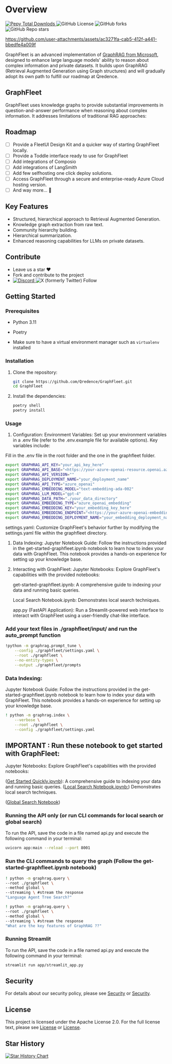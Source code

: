 # Overview

<div align="left">
<a href="https://pypi.org/project/graphfleet/">
   <img alt="Pepy Total Downlods" src="https://img.shields.io/pepy/dt/graphfleet">
   </a>
   <img alt="GitHub License" src="https://img.shields.io/github/license/qredence/graphfleet">
   <img alt="GitHub forks" src="https://img.shields.io/github/forks/qredence/graphfleet">
   <img alt="GitHub Repo stars" src="https://img.shields.io/github/stars/qredence/graphfleet">

</div>


https://github.com/user-attachments/assets/ac3271fa-cab5-412f-a441-bbedfe4a009f



GraphFleet is an advanced implementation of [GraphRAG from Microsoft](https://github.com/microsoft/graphrag), designed to enhance large language models' ability to reason about complex information and private datasets. It builds upon GraphRAG (Retrieval Augmented Generation using Graph structures) and will gradually adopt its own path to fulfill our roadmap at Qredence.

## GraphFleet

GraphFleet uses knowledge graphs to provide substantial improvements in question-and-answer performance when reasoning about complex information. It addresses limitations of traditional RAG approaches:

## Roadmap

- [ ] Provide a FleetUI Design Kit and a quicker way of starting GraphFleet locally.
- [ ] Provide a Toddle interface ready to use for GraphFleet
- [ ] Add integrations of Composio
- [ ] Add integrations of LangSmith
- [ ] Add few selfhosting  one click deploy solutions.
- [ ] Access GraphFleet through a secure and enterprise-ready Azure Cloud hosting version.
- [ ] And way more... 👀

## Key Features

- Structured, hierarchical approach to Retrieval Augmented Generation.
- Knowledge graph extraction from raw text.
- Community hierarchy building.
- Hierarchical summarization.
- Enhanced reasoning capabilities for LLMs on private datasets.

## Contribute

- Leave us a star ♥
- Fork and contribute to the project
- <a href="https://discord.gg/BD8MPgzEJc">
    <img alt="Discord" src="https://img.shields.io/discord/1053300403149733969?style=for-the-badge&logo=discord">
   </a>
   <img alt="X (formerly Twitter) Follow" src="https://img.shields.io/twitter/follow/agenticfleet?style=for-the-badge&logo=x&logoColor=white&labelColor=blue&link=https%3A%2F%2Fx.com%2Fagenticfleet">

## Getting Started

### Prerequisites

- Python 3.11

- Poetry
- Make sure to have a virtual environment manager such as `virtualenv` installed

### Installation

1. Clone the repository:

   ```bash
   git clone https://github.com/Qredence/GraphFleet.git
   cd GraphFleet
   ```

2. Install the dependencies:

   ```bash
   poetry shell
   poetry install
   ```

### Usage

1. Configuration:
Environment Variables: Set up your environment variables in a .env file (refer to the .env.example file for available options). Key variables include:

Fill in the .env file in the root folder and the one in the graphfleet folder.

 ```sh
export GRAPHRAG_API_KEY="your_api_key_here"
export GRAPHRAG_API_BASE="<https://your-azure-openai-resource.openai.azure.com/>"
export GRAPHRAG_API_VERSION=""
export GRAPHRAG_DEPLOYMENT_NAME="your_deployment_name"
export GRAPHRAG_API_TYPE="azure_openai"
export GRAPHRAG_EMBEDDING_MODEL="text-embedding-ada-002"
export GRAPHRAG_LLM_MODEL="gpt-4"
export GRAPHRAG_DATA_PATH="./your_data_directory"
export GRAPHRAG_EMBEDDING_TYPE="azure_openai_embedding"
export GRAPHRAG_EMBEDDING_KEY="your_embedding_key_here"
export GRAPHRAG_EMBEDDING_ENDPOINT="<https://your-azure-openai-embedding-resource.openai.azure.com/>"
export GRAPHRAG_EMBEDDING_DEPLOYMENT_NAME="your_embedding_deployment_name"

```

   settings.yaml: Customize GraphFleet's behavior further by modifying the settings.yaml file within the graphfleet directory.

1. Data Indexing:
Jupyter Notebook Guide: Follow the instructions provided in the get-started-graphfleet.ipynb notebook to learn how to index your data with GraphFleet. This notebook provides a hands-on experience for setting up your knowledge base.

1. Interacting with GraphFleet:
Jupyter Notebooks: Explore GraphFleet's capabilities with the provided notebooks:

   get-started-graphfleet.ipynb: A comprehensive guide to indexing your data and running basic queries.

   Local Search Notebook.ipynb: Demonstrates local search techniques.

   app.py (FastAPI Application): Run a Streamlit-powered web interface to interact with GraphFleet using a user-friendly chat-like interface.

### Add your text files in ./graphfleet/input/ and run the auto_prompt function

``` bash
!python -m graphrag.prompt_tune \
    --config ./graphfleet/settings.yaml \
    --root ./graphfleet \
    --no-entity-types \
    --output ./graphfleet/prompts
```



### Data Indexing:

Jupyter Notebook Guide: Follow the instructions provided in the get-started-graphfleet.ipynb notebook to learn how to index your data with GraphFleet. This notebook provides a hands-on experience for setting up your knowledge base.

``` bash
! python -m graphrag.index \
    --verbose \
    --root ./graphfleet \
    --config ./graphfleet/settings.yaml
```


## IMPORTANT : Run these notebook to get started  with GraphFleet:
Jupyter Notebooks: Explore GraphFleet's capabilities with the provided notebooks:

([Get Started Quickly.ipynb](https://github.com/Qredence/GraphFleet/blob/a67eaeb295d99dd2ef48bcdd8f8a719b830ffb7d/notebook/Get%20Started%20Quickly.ipynb)): A comprehensive guide to indexing your data and running basic queries.
([Local Search Notebook.ipynb:](https://github.com/Qredence/GraphFleet/blob/a67eaeb295d99dd2ef48bcdd8f8a719b830ffb7d/notebook/Local%20Search%20Notebook.ipynb)) Demonstrates local search techniques.

([Global Search Notebook](https://github.com/Qredence/GraphFleet/blob/a67eaeb295d99dd2ef48bcdd8f8a719b830ffb7d/notebook/Global%20Search%20Notebook.ipynb))


### Running the API only (or run CLI commands for local search or global search)

To run the API, save the code in a file named api.py and execute the following command in your terminal:

``` bash
uvicorn app:main --reload --port 8001 
```

### Run the CLI commands to query the graph (Follow the get-started-graphfleet.ipynb notebook)

``` bash
! python -m graphrag.query \
--root ./graphfleet \
--method global \
--streaming \ #stream the response
"Language Agent Tree Search?"
```

``` bash
! python -m graphrag.query \
--root ./graphfleet \
--method global \
--streaming \ #stream the response
"What are the key features of GraphRAG ??"
```

### Running Streamlit

To run the API, save the code in a file named api.py and execute the following command in your terminal:

``` bash
streamlit run app/streamlit_app.py
```

## Security

For details about our security policy, please see [Security](SECURITY.md) or [Security](docs/SECURITY.md).

## License

This project is licensed under the Apache License 2.0. For the full license text, please see [License](LICENSE) or [License](docs/LICENSE).

## Star History

[![Star History Chart](https://api.star-history.com/svg?repos=Qredence/GraphFleet&type=Date)](https://star-history.com/#Qredence/GraphFleet&Date)
